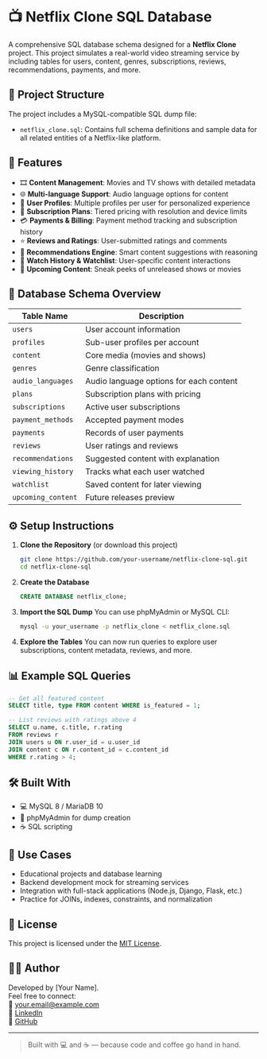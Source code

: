 
# 📺 Netflix Clone SQL Database

A comprehensive SQL database schema designed for a **Netflix Clone** project. This project simulates a real-world video streaming service by including tables for users, content, genres, subscriptions, reviews, recommendations, payments, and more.

## 📂 Project Structure

The project includes a MySQL-compatible SQL dump file:

- `netflix_clone.sql`: Contains full schema definitions and sample data for all related entities of a Netflix-like platform.

## 🧰 Features

- 🎞️ **Content Management**: Movies and TV shows with detailed metadata
- 🌐 **Multi-language Support**: Audio language options for content
- 👤 **User Profiles**: Multiple profiles per user for personalized experience
- 📄 **Subscription Plans**: Tiered pricing with resolution and device limits
- 💳 **Payments & Billing**: Payment method tracking and subscription history
- ⭐ **Reviews and Ratings**: User-submitted ratings and comments
- 🔁 **Recommendations Engine**: Smart content suggestions with reasoning
- 📝 **Watch History & Watchlist**: User-specific content interactions
- 🔮 **Upcoming Content**: Sneak peeks of unreleased shows or movies

## 🧱 Database Schema Overview

| Table Name          | Description |
|---------------------|-------------|
| `users`             | User account information |
| `profiles`          | Sub-user profiles per account |
| `content`           | Core media (movies and shows) |
| `genres`            | Genre classification |
| `audio_languages`   | Audio language options for each content |
| `plans`             | Subscription plans with pricing |
| `subscriptions`     | Active user subscriptions |
| `payment_methods`   | Accepted payment modes |
| `payments`          | Records of user payments |
| `reviews`           | User ratings and reviews |
| `recommendations`   | Suggested content with explanation |
| `viewing_history`   | Tracks what each user watched |
| `watchlist`         | Saved content for later viewing |
| `upcoming_content`  | Future releases preview |

## ⚙️ Setup Instructions

1. **Clone the Repository** (or download this project)
   ```bash
   git clone https://github.com/your-username/netflix-clone-sql.git
   cd netflix-clone-sql
   ```

2. **Create the Database**
   ```sql
   CREATE DATABASE netflix_clone;
   ```

3. **Import the SQL Dump**
   You can use phpMyAdmin or MySQL CLI:
   ```bash
   mysql -u your_username -p netflix_clone < netflix_clone.sql
   ```

4. **Explore the Tables**
   You can now run queries to explore user subscriptions, content metadata, reviews, and more.

## 📊 Example SQL Queries

```sql
-- Get all featured content
SELECT title, type FROM content WHERE is_featured = 1;

-- List reviews with ratings above 4
SELECT u.name, c.title, r.rating
FROM reviews r
JOIN users u ON r.user_id = u.user_id
JOIN content c ON r.content_id = c.content_id
WHERE r.rating > 4;
```

## 🛠 Built With

- 💻 MySQL 8 / MariaDB 10
- 📐 phpMyAdmin for dump creation
- ☕ SQL scripting

## 📌 Use Cases

- Educational projects and database learning
- Backend development mock for streaming services
- Integration with full-stack applications (Node.js, Django, Flask, etc.)
- Practice for JOINs, indexes, constraints, and normalization

## 📃 License

This project is licensed under the [MIT License](LICENSE).

## 🙋‍♀️ Author

Developed by [Your Name].  
Feel free to connect:  
📧 your.email@example.com  
🔗 [LinkedIn](https://linkedin.com/in/yourprofile)  
🐙 [GitHub](https://github.com/your-username)

---

> Built with 💻 and ☕ — because code and coffee go hand in hand.
